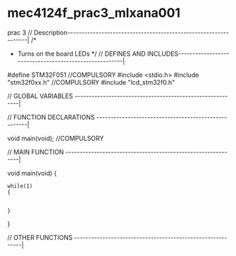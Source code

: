 # mec4124f_prac3_mlxana001
prac 3
// Description----------------------------------------------------------------|
/*
 * Turns on the board LEDs
 */
// DEFINES AND INCLUDES-------------------------------------------------------|

#define STM32F051                                                  //COMPULSORY
#include <stdio.h>
#include "stm32f0xx.h"											   //COMPULSORY
#include "lcd_stm32f0.h"

// GLOBAL VARIABLES ----------------------------------------------------------|


// FUNCTION DECLARATIONS -----------------------------------------------------|

void main(void);                                                   //COMPULSORY

// MAIN FUNCTION -------------------------------------------------------------|

void main(void)
{
	

	while(1)
	{
		

	}
}

// OTHER FUNCTIONS -----------------------------------------------------------|

